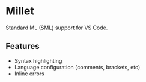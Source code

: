 # Millet

Standard ML (SML) support for VS Code.

## Features

- Syntax highlighting
- Language configuration (comments, brackets, etc)
- Inline errors
